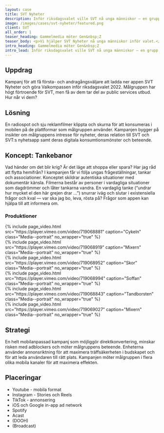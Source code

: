 ```yaml
---
layout: case
title: SVT Nyheter
description: Inför riksdagsvalet ville SVT nå unga människor — en grupp som lever på nätet, scrollar förbi det mesta, och skoningslöst dömer ut allt som känns fejk, fel och pinsamt. Så här gjorde vi.
image: /images/cases/svt-nyheter/featured.png
client: SVT
all_order: 1
teaser_heading: Gammelmedia möter Gen&nbsp;Z
teaser_body: <p>Vi hjälper SVT Nyheter nå unga människor inför valet.</p>
intro_heading: Gammelmedia möter Gen&nbsp;Z
intro_lead: Inför riksdagsvalet ville SVT nå unga människor — en grupp som lever på nätet, scrollar förbi det mesta, och skoningslöst dömer ut allt som känns fejk, fel och pinsamt. Så här gjorde vi.
---
```


## Uppdrag

Kampanj för att få första- och andragångsväljare att ladda ner appen SVT Nyheter och göra Valkompassen inför riksdagsvalet 2022. Målgruppen har högt förtroende för SVT, men få av dem tar del av public services utbud. Hur når vi dem?

## Lösning 

En radiospot och sju reklamfilmer klippta och skurna för att konsumeras i mobilen på de plattformar som målgruppen använder. Kampanjen bygger på insikter om målgruppens intresse för nyheter, deras relation till SVT och SVT:s nyhetsapp samt deras digitala konsumtionsmönster och beteende.

## Koncept: Tankebanor

Vad händer om det blir krig? Är det läge att shoppa eller spara? Har jag råd att flytta hemifrån? I kampanjen får vi följa ungas frågeställningar, tankar och associationer. Konceptet skildrar autentiska situationer med dokumentär känsla. Filmerna består av personer i vardagliga situationer som dagdrömmer och låter tankarna vandra. En vardaglig tanke (“undrar hur mycket el den här grejen drar …”) snurrar iväg och slutar i existensiella frågor och kval — var ska jag bo, leva, rösta på? Frågor som appen kan hjälpa till att informera om.

### Produktioner

<div class="Grid-offset u-spacingTopDecaGentle">
  <div class="Grid Grid--padded Grid--compensatePadded">
    <div class="Grid-item Grid-item-s--12-of-24 Grid-item-l--8-of-24">
{%
  include page_video.html
  src="https://player.vimeo.com/video/719068881"
  caption="Cykeln"
  class="Media--portrait"
  no_wrapper="true"
%}
    </div>
    <div class="Grid-item Grid-item-s--12-of-24 Grid-item-l--8-of-24">
{%
  include page_video.html
  src="https://player.vimeo.com/video/719068919"
  caption="Mixern"
  class="Media--portrait"
  no_wrapper="true"
%}
    </div>
    <div class="Grid-item Grid-item-s--12-of-24 Grid-item-l--8-of-24">
{%
  include page_video.html
  src="https://player.vimeo.com/video/719068952"
  caption="Skor"
  class="Media--portrait"
  no_wrapper="true"
%}
    </div>
    <div class="Grid-item Grid-item-s--12-of-24 Grid-item-l--8-of-24">
{%
  include page_video.html
  src="https://player.vimeo.com/video/719068994"
  caption="Soffan"
  class="Media--portrait"
  no_wrapper="true"
%}
    </div>
    <div class="Grid-item Grid-item-s--12-of-24 Grid-item-l--8-of-24">
{%
  include page_video.html
  src="https://player.vimeo.com/video/719068843"
  caption="Tandborsten"
  class="Media--portrait"
  no_wrapper="true"
%}
    </div>
    <div class="Grid-item Grid-item-s--12-of-24 Grid-item-l--8-of-24">
{%
  include page_video.html
  src="https://player.vimeo.com/video/719069027"
  caption="Mixern"
  class="Media--portrait"
  no_wrapper="true"
%}
    </div>
  </div>
</div>

## Strategi

En helt mobilanpassad kampanj som möjliggör direktkonvertering, minskar risken med adblockers och möter målgruppens beteende. Enheterna använder annonsriktning för att maximera träffsäkerheten i budskapet och för att leda användaren till rätt plats. Kampanjen möter målgruppen i flera olika mobila kanaler för att maximera effekten.

## Placeringar

* Youtube - mobila format
* Instagram - Stories och Reels
* TikTok - annonsering
* iOS och Google in-app ad network 
* Spotify 
* Acast
* (DOOH)
* (Broadcast)

